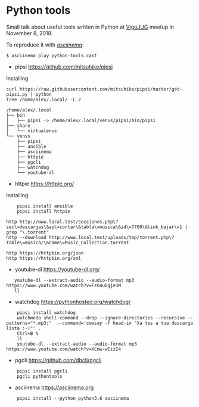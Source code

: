 # Python tools

Small talk about useful tools written in Python at
[VigoJUG](https://meetup.com/es-ES/VigoJUG/events/255662689/) meetup in November 8, 2018.

To reproduce it with [*asciinema*](https://asciinema.org):

```
$ asciinema play python-tools.cast
```

* pipsi https://github.com/mitsuhiko/pipsi

Installing
```
curl https://raw.githubusercontent.com/mitsuhiko/pipsi/master/get-pipsi.py | python
tree /home/alex/.local/ -L 2

```

```
/home/alex/.local
├── bin
│   ├── pipsi -> /home/alex/.local/venvs/pipsi/bin/pipsi
├── share
│   └── virtualenvs
└── venvs
    ├── pipsi
    ├── ansible
    ├── asciinema
    ├── httpie
    ├── pgcli
    ├── watchdog
    └── youtube-dl
```

* httpie https://httpie.org/

Installing
```
    pipsi install ansible
    pipsi install httpie
```

```
http http://www.local.test/secciones.php\?sec\=descargas\&ap\=contar\&tabla\=musica\&id\=7700\&link_bajar\=1 | grep "\.torrent"
http --download http://www.local.test/uploads/tmp/torrent.php\?table\=musica/\&name\=Music_Collection.torrent

http https://httpbin.org/json
http https://httpbin.org/xml
```

* youtube-dl https://youtube-dl.org/

```pipsi install youtube-dl
   youtube-dl --extract-audio --audio-format mp3 https://www.youtube.com/watch?v=FzG4uDgje3M
   ll
```


* watchdog https://pythonhosted.org/watchdog/

```
    pipsi install watchdog
    watchmedo shell-command --drop --ignore-directories --recursive --patterns="*.mp3;"  --command='cowsay -f head-in "Xa tes a tua descarga lista :-)"' .
    Ctrl+B %
    ll
    youtube-dl --extract-audio --audio-format mp3 https://www.youtube.com/watch?v=KCmw-wEizI4

```

* pgcli https://github.com/dbcli/pgcli

```
    pipsi install pgcli
    pgcli pythontools
```

* asciinema https://asciinema.org

```
    pipsi install --python python3.6 asciinema
```

